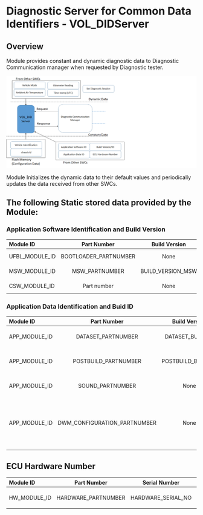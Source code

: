 Diagnostic Server for Common Data Identifiers - VOL_DIDServer
========


## Overview
Module provides constant and dynamic diagnostic data to Diagnostic Communication manager when requested by Diagnostic tester.   

![Overview](doc/images/Overview.png)

Module Initializes the dynamic data to their default values and periodically updates the data received from other SWCs.

## The following Static stored data provided by the Module:



### Application Software Identification and Build Version

| Module ID			| Part Number			| Build Version    | Description	 | 
|:---				|:---:              	| :--:             | ---:        	 | 
|UFBL_MODULE_ID		|BOOTLOADER_PARTNUMBER	|None 			   |Bootloader Software				 |
|MSW_MODULE_ID		|MSW_PARTNUMBER			|BUILD_VERSION_MSW |Application Software				 | 
|CSW_MODULE_ID		|Part number			|None			   |optional module				 | 
		
### Application Data Identification and Buid ID

| Module ID			| Part Number				  | Build Version    | Description	 														 | 
|:---				|:---:              		  | :--:             | ---:        	 														 | 
|APP_MODULE_ID		|DATASET_PARTNUMBER			  |DATASET_BUILD_ID  |Data set - Configuration parameters									 |
|APP_MODULE_ID		|POSTBUILD_PARTNUMBER		  |POSTBUILD_BUILD_ID|Post build data area for Software Configuration						 | 
|APP_MODULE_ID		|SOUND_PARTNUMBER			  |None			     |Data area to handle the Sound on IC									 |
|APP_MODULE_ID		|DWM_CONFIGURATION_PARTNUMBER |None			     |Dynamic Window manager data area to handle the pixel data.Valid for IC.| 


## ECU Hardware Number

| Module ID			| Part Number				  | Serial Number    | Sub Module info	 | 
|:---				|:---:              		  | :--:             | :---:        	 | 		 
|HW_MODULE_ID		|HARDWARE_PARTNUMBER		  |HARDWARE_SERIAL_NO  |SUB_HW_MODULE_ID,Sub node Part number,Sub node serial number |
							